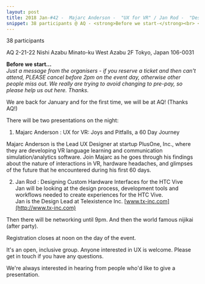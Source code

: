 ```yaml
---
layout: post
title: 2018 Jan-#42 -  Majarc Anderson -  "UX for VR" / Jan Rod -  "Designing Custom Hardware for the VIVE"
snippet: 38 participants @ AQ - <strong>Before we start-</strong><br> <em>Just a message from the organisers - if you reserve a -
---
```

38 participants

AQ 2-21-22 Nishi Azabu Minato-ku West Azabu 2F Tokyo, Japan 106-0031

<strong>Before we start...</strong><br>
<em>Just a message from the organisers - if you reserve a ticket and then can't attend, PLEASE cancel before 2pm on the event day, otherwise other people miss out. We really are trying to avoid changing to pre-pay, so please help us out here. Thanks.</em> 

We are back for January and for the first time, we will be at AQ! (Thanks AQ!)

There will be two presentations on the night:

1) Majarc Anderson : UX for VR: Joys and Pitfalls, a 60 Day Journey

Majarc Anderson is the Lead UX Designer at startup PlusOne, Inc., where they are developing VR language learning and communication simulation/analytics software. Join Majarc as he goes through his findings about the nature of interactions in VR, hardware headaches, and glimpses of the future that he encountered during his first 60 days.

2) Jan Rod : Designing Custom Hardware Interfaces for the HTC Vive <br>
Jan will be looking at the design process, development tools and workflows needed to create experiences for the HTC Vive.<br>
Jan is the Design Lead at Telexistence Inc. [www.tx-inc.com](http://www.tx-inc.com)

Then there will be networking until 9pm. And then the world famous nijikai (after party).

Registration closes at noon on the day of the event.

It's an open, inclusive group. Anyone interested in UX is welcome. Please get in touch if you have any questions.

We're always interested in hearing from people who'd like to give a presentation.

